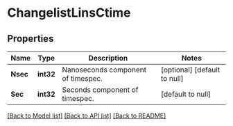 # ChangelistLinsCtime

## Properties
Name | Type | Description | Notes
------------ | ------------- | ------------- | -------------
**Nsec** | **int32** | Nanoseconds component of timespec. | [optional] [default to null]
**Sec** | **int32** | Seconds component of timespec. | [default to null]

[[Back to Model list]](../README.md#documentation-for-models) [[Back to API list]](../README.md#documentation-for-api-endpoints) [[Back to README]](../README.md)


